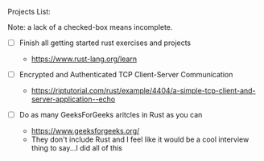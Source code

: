 Projects List:

Note: a lack of a checked-box means incomplete.

  - [ ] Finish all getting started rust exercises and projects
    - https://www.rust-lang.org/learn

  - [ ] Encrypted and Authenticated TCP Client-Server Communication
    - https://riptutorial.com/rust/example/4404/a-simple-tcp-client-and-server-application--echo

  - [ ] Do as many GeeksForGeeks aritcles in Rust as you can
    - https://www.geeksforgeeks.org/
    - They don't include Rust and I feel like it would be a cool interview thing to say...I did all of this